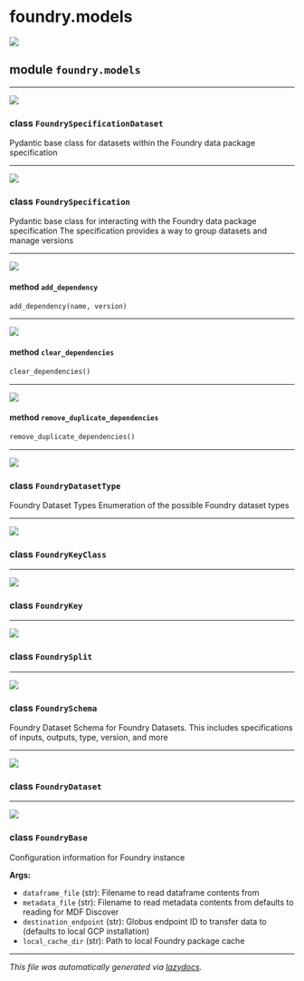 # foundry.models

[![](https://img.shields.io/badge/-source-cccccc?style=flat-square)](https://github.com/MLMI2-CSSI/foundry/tree/main/foundry/models.py#L0)

## module `foundry.models`

***

[![](https://img.shields.io/badge/-source-cccccc?style=flat-square)](https://github.com/MLMI2-CSSI/foundry/tree/main/foundry/models.py#L19)

### class `FoundrySpecificationDataset`

Pydantic base class for datasets within the Foundry data package specification

***

[![](https://img.shields.io/badge/-source-cccccc?style=flat-square)](https://github.com/MLMI2-CSSI/foundry/tree/main/foundry/models.py#L27)

### class `FoundrySpecification`

Pydantic base class for interacting with the Foundry data package specification The specification provides a way to group datasets and manage versions

***

[![](https://img.shields.io/badge/-source-cccccc?style=flat-square)](https://github.com/MLMI2-CSSI/foundry/tree/main/foundry/models.py#L38)

#### method `add_dependency`

```python
add_dependency(name, version)
```

***

[![](https://img.shields.io/badge/-source-cccccc?style=flat-square)](https://github.com/MLMI2-CSSI/foundry/tree/main/foundry/models.py#L50)

#### method `clear_dependencies`

```python
clear_dependencies()
```

***

[![](https://img.shields.io/badge/-source-cccccc?style=flat-square)](https://github.com/MLMI2-CSSI/foundry/tree/main/foundry/models.py#L41)

#### method `remove_duplicate_dependencies`

```python
remove_duplicate_dependencies()
```

***

[![](https://img.shields.io/badge/-source-cccccc?style=flat-square)](https://github.com/MLMI2-CSSI/foundry/tree/main/foundry/models.py#L62)

### class `FoundryDatasetType`

Foundry Dataset Types Enumeration of the possible Foundry dataset types

***

[![](https://img.shields.io/badge/-source-cccccc?style=flat-square)](https://github.com/MLMI2-CSSI/foundry/tree/main/foundry/models.py#L73)

### class `FoundryKeyClass`

***

[![](https://img.shields.io/badge/-source-cccccc?style=flat-square)](https://github.com/MLMI2-CSSI/foundry/tree/main/foundry/models.py#L78)

### class `FoundryKey`

***

[![](https://img.shields.io/badge/-source-cccccc?style=flat-square)](https://github.com/MLMI2-CSSI/foundry/tree/main/foundry/models.py#L87)

### class `FoundrySplit`

***

[![](https://img.shields.io/badge/-source-cccccc?style=flat-square)](https://github.com/MLMI2-CSSI/foundry/tree/main/foundry/models.py#L93)

### class `FoundrySchema`

Foundry Dataset Schema for Foundry Datasets. This includes specifications of inputs, outputs, type, version, and more

***

[![](https://img.shields.io/badge/-source-cccccc?style=flat-square)](https://github.com/MLMI2-CSSI/foundry/tree/main/foundry/models.py#L131)

### class `FoundryDataset`

***

[![](https://img.shields.io/badge/-source-cccccc?style=flat-square)](https://github.com/MLMI2-CSSI/foundry/tree/main/foundry/models.py#L152)

### class `FoundryBase`

Configuration information for Foundry instance

**Args:**

* `dataframe_file` (str): Filename to read dataframe contents from
* `metadata_file` (str): Filename to read metadata contents from defaults to reading for MDF Discover
* `destination_endpoint` (str): Globus endpoint ID to transfer data to (defaults to local GCP installation)
* `local_cache_dir` (str): Path to local Foundry package cache

***

_This file was automatically generated via_ [_lazydocs_](https://github.com/ml-tooling/lazydocs)_._

